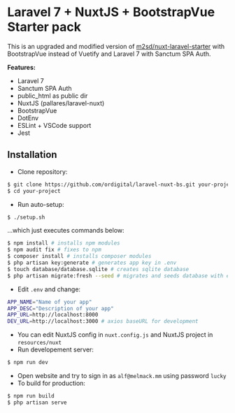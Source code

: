 # Laravel 7 + NuxtJS + BootstrapVue Starter pack

This is an upgraded and modified version of [m2sd/nuxt-laravel-starter](https://github.com/m2sd/nuxt-laravel-starter) with BootstrapVue instead of Vuetify and Laravel 7 with Sanctum SPA Auth.

**Features:**

- Laravel 7
- Sanctum SPA Auth
- public_html as public dir
- NuxtJS (pallares/laravel-nuxt)
- BootstrapVue
- DotEnv
- ESLint + VSCode support
- Jest

## Installation

- Clone repository: 
```bash
$ git clone https://github.com/ordigital/laravel-nuxt-bs.git your-project
$ cd your-project
```
- Run auto-setup:
```bash
$ ./setup.sh
```
…which just executes commands below:
```bash
$ npm install # installs npm modules
$ npm audit fix # fixes to npm
$ composer install # installs composer modules
$ php artisan key:generate # generates app key in .env
$ touch database/database.sqlite # creates sqlite database
$ php artisan migrate:fresh --seed # migrates and seeds database with example user
```
- Edit `.env` and change:
```bash
APP_NAME="Name of your app"
APP_DESC="Description of your app"
APP_URL=http://localhost:8000
DEV_URL=http://localhost:3000 # axios baseURL for development
```
- You can edit NuxtJS config in `nuxt.config.js` and NuxtJS project in `resources/nuxt`
- Run developement server:
```bash
$ npm run dev
```
- Open website and try to sign in as `alf@melmack.mm` using password `lucky`
- To build for production:
```bash
$ npm run build
$ php artisan serve
```
